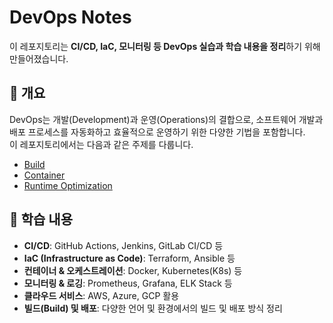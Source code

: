 # DevOps Notes

이 레포지토리는 **CI/CD, IaC, 모니터링 등 DevOps 실습과 학습 내용을 정리**하기 위해 만들어졌습니다.

## 📌 개요

DevOps는 개발(Development)과 운영(Operations)의 결합으로, 소프트웨어 개발과 배포 프로세스를 자동화하고 효율적으로 운영하기 위한 다양한 기법을 포함합니다.  
이 레포지토리에서는 다음과 같은 주제를 다룹니다.

- [Build](./build/)
- [Container](./containers/)
- [Runtime Optimization](./runtime-optimization/)

## 📂 학습 내용

- **CI/CD**: GitHub Actions, Jenkins, GitLab CI/CD 등
- **IaC (Infrastructure as Code)**: Terraform, Ansible 등
- **컨테이너 & 오케스트레이션**: Docker, Kubernetes(K8s) 등
- **모니터링 & 로깅**: Prometheus, Grafana, ELK Stack 등
- **클라우드 서비스**: AWS, Azure, GCP 활용
- **빌드(Build) 및 배포**: 다양한 언어 및 환경에서의 빌드 및 배포 방식 정리
